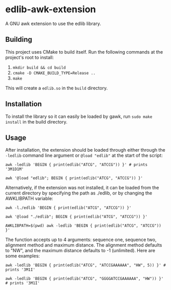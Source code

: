 # edlib-awk-extension

A GNU awk extension to use the edlib library.

## Building

This project uses CMake to build itself. Run the following commands at the project's root to install:

1. `mkdir build && cd build`
2. `cmake -D CMAKE_BUILD_TYPE=Release ..`
3. `make`

This will create a `edlib.so` in the `build` directory.

## Installation

To install the library so it can easily be loaded by gawk, run `sudo make install` in the build directory.

## Usage

After installation, the extension should be loaded through either through the `-ledlib` command line argument or `@load "edlib"` at the start of the script:

```shell
awk -ledlib 'BEGIN { print(edlib("ATCG", "ATCCG")) }' # prints '3M1D1M'
```

```shell
awk '@load "edlib"; BEGIN { print(edlib("ATCG", "ATCCG")) }'
```

Alternatively, if the extension was not installed, it can be loaded from the current directory by specifying the path as ./edlib, or by changing the AWKLIBPATH variable:

```shell
awk -l./edlib 'BEGIN { print(edlib("ATCG", "ATCCG")) }'
```

```shell
awk '@load "./edlib"; BEGIN { print(edlib("ATCG", "ATCCG")) }'
```

```shell
AWKLIBPATH=$(pwd) awk -ledlib 'BEGIN { print(edlib("ATCG", "ATCCG")) }'
```

The function accepts up to 4 arguments: sequence one, sequence two, alignment method and maximum distance. The alignment method defaults to "NW", and the maximum distance defaults to -1 (unlimited). Here are some examples:

```shell
awk -ledlib 'BEGIN { print(edlib("ATCG", "ATCCGAAAAAA", "HW", 5)) }' # prints '3M1I'
```

```shell
awk -ledlib 'BEGIN { print(edlib("ATCG", "GGGGATCCGAAAAAA", "HW")) }' # prints '3M1I'
```
